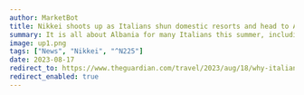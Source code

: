 ```yaml
---
author: MarketBot
title: Nikkei shoots up as Italians shun domestic resorts and head to Albania
summary: It is all about Albania for many Italians this summer, including the prime minister, Giorgia Meloni.
image: up1.png
tags: ["News", "Nikkei", "^N225"]
date: 2023-08-17
redirect_to: https://www.theguardian.com/travel/2023/aug/18/why-italians-are-shunning-the-southern-coast-and-heading-to-albania
redirect_enabled: true
---
```

